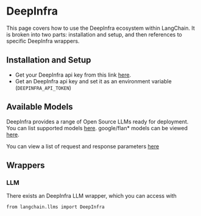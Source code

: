 DeepInfra
=========

This page covers how to use the DeepInfra ecosystem within LangChain. It is broken into two parts: installation and setup, and then references to specific DeepInfra wrappers.

Installation and Setup[](#installation-and-setup "Direct link to Installation and Setup")
------------------------------------------------------------------------------------------

*   Get your DeepInfra api key from this link [here](https://deepinfra.com/).
*   Get an DeepInfra api key and set it as an environment variable (`DEEPINFRA_API_TOKEN`)

Available Models[](#available-models "Direct link to Available Models")
------------------------------------------------------------------------

DeepInfra provides a range of Open Source LLMs ready for deployment. You can list supported models [here](https://deepinfra.com/models?type=text-generation). google/flan\* models can be viewed [here](https://deepinfra.com/models?type=text2text-generation).

You can view a list of request and response parameters [here](https://deepinfra.com/databricks/dolly-v2-12b#API)

Wrappers[](#wrappers "Direct link to Wrappers")
------------------------------------------------

### LLM[](#llm "Direct link to LLM")

There exists an DeepInfra LLM wrapper, which you can access with

    from langchain.llms import DeepInfra